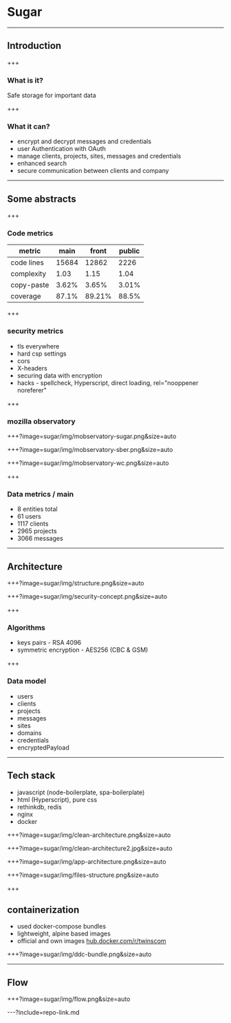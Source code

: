 # Sugar

---

## Introduction

+++

### What is it?

Safe storage for important data

+++

### What it can?

* encrypt and decrypt messages and credentials
* user Authentication with OAuth
* manage clients, projects, sites, messages and credentials
* enhanced search
* secure communication between clients and company

---

## Some abstracts

+++

### Code metrics

metric | main | front | public
-------|------|-------|-------
code lines | 15684 | 12862  | 2226
complexity | 1.03  | 1.15   | 1.04
copy-paste | 3.62% | 3.65%  | 3.01%
coverage |   87.1% | 89.21% | 88.5%

+++

### security metrics

* tls everywhere
* hard csp settings
* cors
* X-headers
* securing data with encryption
* hacks - spellcheck, Hyperscript, direct loading, rel="nooppener noreferer"

+++

### mozilla observatory

+++?image=sugar/img/mobservatory-sugar.png&size=auto

+++?image=sugar/img/mobservatory-sber.png&size=auto

+++?image=sugar/img/mobservatory-wc.png&size=auto

+++

### Data metrics / main

* 8 entities total 
* 61 users
* 1117 clients
* 2965 projects
* 3066 messages

---

## Architecture

+++?image=sugar/img/structure.png&size=auto

+++?image=sugar/img/security-concept.png&size=auto

+++

### Algorithms

* keys pairs - RSA 4096
* symmetric encryption - AES256 (CBC & GSM)

+++

### Data model

* users
* clients
 * projects
  * messages
  * sites
   * domains
* credentials
* encryptedPayload

---

## Tech stack

* javascript (node-boilerplate, spa-boilerplate)
* html (Hyperscript), pure css
* rethinkdb, redis
* nginx
* docker

+++?image=sugar/img/clean-architecture.png&size=auto

+++?image=sugar/img/clean-architecture2.jpg&size=auto

+++?image=sugar/img/app-architecture.png&size=auto

+++?image=sugar/img/files-structure.png&size=auto

+++

## containerization

* used docker-compose bundles
* lightweight, alpine based images
* official and own images [hub.docker.com/r/twinscom](https://hub.docker.com/r/twinscom/)

+++?image=sugar/img/ddc-bundle.png&size=auto

---

## Flow

+++?image=sugar/img/flow.png&size=auto 

---?include=repo-link.md
